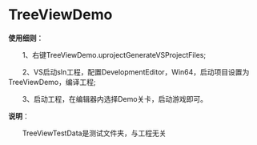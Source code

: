 # TreeViewDemo
**使用细则**：

&#8195;&#8195;1、右键TreeViewDemo.uprojectGenerateVSProjectFiles;

&#8195;&#8195;2、VS启动sln工程，配置DevelopmentEditor，Win64，启动项目设置为TreeViewDemo，编译工程;

&#8195;&#8195;3、启动工程，在编辑器内选择Demo关卡，启动游戏即可。

**说明**：

&#8195;&#8195;TreeViewTestData是测试文件夹，与工程无关
